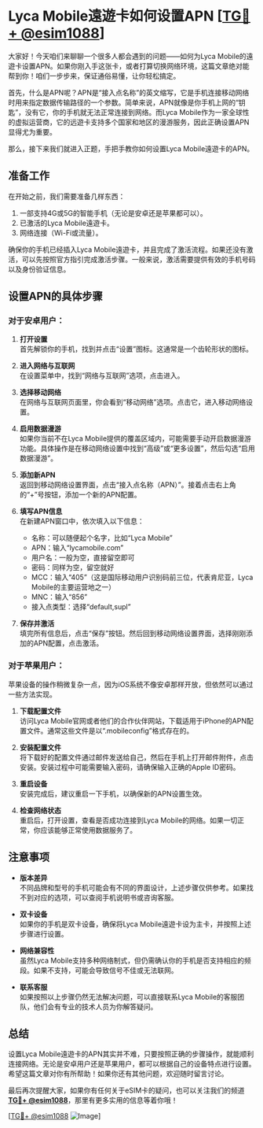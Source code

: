 # Lyca Mobile遠遊卡如何设置APN [[TG💪+ @esim1088](https://t.me/s/esim1088)]

大家好！今天咱们来聊聊一个很多人都会遇到的问题——如何为Lyca Mobile的遠遊卡设置APN。如果你刚入手这张卡，或者打算切换网络环境，这篇文章绝对能帮到你！咱们一步步来，保证通俗易懂，让你轻松搞定。

首先，什么是APN呢？APN是“接入点名称”的英文缩写，它是手机连接移动网络时用来指定数据传输路径的一个参数。简单来说，APN就像是你手机上网的“钥匙”，没有它，你的手机就无法正常连接到网络。而Lyca Mobile作为一家全球性的虚拟运营商，它的远遊卡支持多个国家和地区的漫游服务，因此正确设置APN显得尤为重要。

那么，接下来我们就进入正题，手把手教你如何设置Lyca Mobile遠遊卡的APN。

## 准备工作

在开始之前，我们需要准备几样东西：
1. 一部支持4G或5G的智能手机（无论是安卓还是苹果都可以）。
2. 已激活的Lyca Mobile遠遊卡。
3. 网络连接（Wi-Fi或流量）。

确保你的手机已经插入Lyca Mobile遠遊卡，并且完成了激活流程。如果还没有激活，可以先按照官方指引完成激活步骤。一般来说，激活需要提供有效的手机号码以及身份验证信息。

## 设置APN的具体步骤

### 对于安卓用户：

1. **打开设置**  
   首先解锁你的手机，找到并点击“设置”图标。这通常是一个齿轮形状的图标。

2. **进入网络与互联网**  
   在设置菜单中，找到“网络与互联网”选项，点击进入。

3. **选择移动网络**  
   在网络与互联网页面里，你会看到“移动网络”选项。点击它，进入移动网络设置。

4. **启用数据漫游**  
   如果你当前不在Lyca Mobile提供的覆盖区域内，可能需要手动开启数据漫游功能。具体操作是在移动网络设置中找到“高级”或“更多设置”，然后勾选“启用数据漫游”。

5. **添加新APN**  
   返回到移动网络设置界面，点击“接入点名称（APN）”。接着点击右上角的“+”号按钮，添加一个新的APN配置。

6. **填写APN信息**  
   在新建APN窗口中，依次填入以下信息：
   - 名称：可以随便起个名字，比如“Lyca Mobile”
   - APN：输入“lycamobile.com”
   - 用户名：一般为空，直接留空即可
   - 密码：同样为空，留空就好
   - MCC：输入“405”（这是国际移动用户识别码前三位，代表肯尼亚，Lyca Mobile的主要运营地之一）
   - MNC：输入“856”
   - 接入点类型：选择“default,supl”

7. **保存并激活**  
   填完所有信息后，点击“保存”按钮。然后回到移动网络设置界面，选择刚刚添加的APN配置，点击激活。

### 对于苹果用户：

苹果设备的操作稍微复杂一点，因为iOS系统不像安卓那样开放，但依然可以通过一些方法实现。

1. **下载配置文件**  
   访问Lyca Mobile官网或者他们的合作伙伴网站，下载适用于iPhone的APN配置文件。通常这些文件是以“.mobileconfig”格式存在的。

2. **安装配置文件**  
   将下载好的配置文件通过邮件发送给自己，然后在手机上打开邮件附件，点击安装。安装过程中可能需要输入密码，请确保输入正确的Apple ID密码。

3. **重启设备**  
   安装完成后，建议重启一下手机，以确保新的APN设置生效。

4. **检查网络状态**  
   重启后，打开设置，查看是否成功连接到Lyca Mobile的网络。如果一切正常，你应该能够正常使用数据服务了。

## 注意事项

- **版本差异**  
  不同品牌和型号的手机可能会有不同的界面设计，上述步骤仅供参考。如果找不到对应的选项，可以查阅手机说明书或咨询客服。

- **双卡设备**  
  如果你的手机是双卡设备，确保将Lyca Mobile遠遊卡设为主卡，并按照上述步骤进行设置。

- **网络兼容性**  
  虽然Lyca Mobile支持多种网络制式，但仍需确认你的手机是否支持相应的频段。如果不支持，可能会导致信号不佳或无法联网。

- **联系客服**  
  如果按照以上步骤仍然无法解决问题，可以直接联系Lyca Mobile的客服团队，他们会有专业的技术人员为你解答疑问。

## 总结

设置Lyca Mobile遠遊卡的APN其实并不难，只要按照正确的步骤操作，就能顺利连接网络。无论是安卓用户还是苹果用户，都可以根据自己的设备特点进行设置。希望这篇文章对你有所帮助！如果你还有其他问题，欢迎随时留言讨论。

最后再次提醒大家，如果你有任何关于eSIM卡的疑问，也可以关注我们的频道 **[TG💪+ @esim1088](https://t.me/s/esim1088)**，那里有更多实用的信息等着你哦！

[[TG💪+ @esim1088](https://t.me/s/esim1088) ![Image](https://i.postimg.cc/4NQfJmqS/Snipaste-2025-05-13-00-14-12.png)]